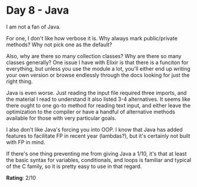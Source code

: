 # Day 8 - Java
I am not a fan of Java. 

For one, I don't like how verbose it is. Why always mark public/private methods? Why not pick one as the default? 

Also, why are there so many collection classes? Why are there so many classes generally? One issue I have with Elixir is that there is a funciton for everything, but unless you use the module a lot, you'll either end up writing your own version or browse endlessly through the docs looking for just the right thing. 

Java is even worse. Just reading the input file required three imports, and the material I read to understand it also listed 3-4 alternatives. It seems like there ought to one go-to method for reading text input, and either leave the optimization to the compiler or have a handful of alternative methods available for those with very particular goals. 

I also don't like Java's forcing you into OOP. I know that Java has added features to facilitate FP in recent year (lambdas?), but it's certainly not built with FP in mind.

If there's one thing preventing me from giving Java a 1/10, it's that at least the basic syntax for variables, conditionals, and loops is familiar and typical of the C family, so it is pretty easy to use in that regard.

**Rating**: 2/10